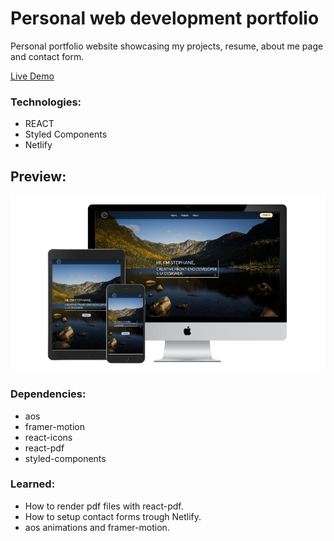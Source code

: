 # Personal web development portfolio
Personal portfolio website showcasing my projects, resume, about me page and contact form.

<a class="README-link" href="https://stephaneroy-portfolio.netlify.app">Live Demo</a>

<h3>Technologies:</h3>
 <ul>
    <li>REACT</li>
    <li>Styled Components</li>
    <li>Netlify</li>
 </ul>

## Preview:
<img src="src/assets/images/my-webdev-portfolio-src.png" alt="screenshots" width="750"/>

<h3>Dependencies:</h3>
<ul>
  <li>aos</li>
  <li>framer-motion</li>
  <li>react-icons</li>
  <li>react-pdf</li>
  <li>styled-components</li>
</ul>

<h3>Learned:</h3>
<ul>
  <li>How to render pdf files with react-pdf.</li>
  <li>How to setup contact forms trough Netlify.</li>
  <li>aos animations and framer-motion.</li>
</ul>
